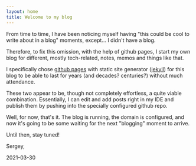 ```yaml
---
layout: home
title: Welcome to my blog
---
```

From time to time, I have been noticing myself having "this could be cool to write about in a blog" moments, except... I didn't have a blog.

Therefore, to fix this omission, with the help of github pages, I start my own blog for different, mostly tech-related, notes, memos and things like that.

I specifically chose [github pages](https://pages.github.com/) with static site generator ([jekyll](https://jekyllrb.com/)) for this blog to be able to last for years (and decades? centuries?) without much attendance.

These two appear to be, though not completely effortless, a quite viable combination. Essentially, I can edit and add posts right in my IDE and publish them by pushing into the specially configured github repo.

Well, for now, that's it. The blog is running, the domain is configured, and now it's going to be some waiting for the next "blogging" moment to arrive.

Until then, stay tuned!

Sergey,

2021-03-30